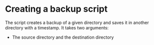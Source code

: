 # Creating a backup script
The script creates a backup of a given directory and saves it in another directory with a timestamp.
It takes two arguments:
   - The source directory and the destination directory

